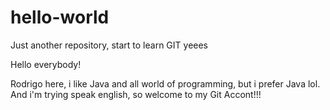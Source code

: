 # hello-world
Just another repository, start to learn GIT yeees

Hello everybody!

Rodrigo here, i like Java and all world of programming, but i prefer Java lol. And i'm trying speak english, so welcome to my Git Accont!!!
